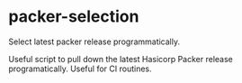 # packer-selection

Select latest packer release programmatically.


Useful script to pull down the latest Hasicorp Packer release programatically. Useful for CI routines.
